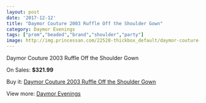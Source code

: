 ```yaml
---
layout: post
date: '2017-12-12'
title: "Daymor Couture 2003 Ruffle Off the Shoulder Gown"
category: Daymor Evenings
tags: ["prom","beaded","brand","shoulder","party"]
image: http://img.princessan.com/22528-thickbox_default/daymor-couture-2003-ruffle-off-the-shoulder-gown.jpg
---
```

Daymor Couture 2003 Ruffle Off the Shoulder Gown

On Sales: **$321.99**
<a href="https://www.princessan.com/en/daymor-evenings/10251-daymor-couture-2003-ruffle-off-the-shoulder-gown.html"><amp-img layout="responsive" width="600" height="600" src="//img.princessan.com/22528-thickbox_default/daymor-couture-2003-ruffle-off-the-shoulder-gown.jpg" alt="Daymor Couture 2003 Ruffle Off the Shoulder Gown 0" /></a>
<a href="https://www.princessan.com/en/daymor-evenings/10251-daymor-couture-2003-ruffle-off-the-shoulder-gown.html"><amp-img layout="responsive" width="600" height="600" src="//img.princessan.com/22530-thickbox_default/daymor-couture-2003-ruffle-off-the-shoulder-gown.jpg" alt="Daymor Couture 2003 Ruffle Off the Shoulder Gown 1" /></a>
<a href="https://www.princessan.com/en/daymor-evenings/10251-daymor-couture-2003-ruffle-off-the-shoulder-gown.html"><amp-img layout="responsive" width="600" height="600" src="//img.princessan.com/22529-thickbox_default/daymor-couture-2003-ruffle-off-the-shoulder-gown.jpg" alt="Daymor Couture 2003 Ruffle Off the Shoulder Gown 2" /></a>

Buy it: [Daymor Couture 2003 Ruffle Off the Shoulder Gown](https://www.princessan.com/en/daymor-evenings/10251-daymor-couture-2003-ruffle-off-the-shoulder-gown.html "Daymor Couture 2003 Ruffle Off the Shoulder Gown")

View more: [Daymor Evenings](https://www.princessan.com/en/17-daymor-evenings "Daymor Evenings")